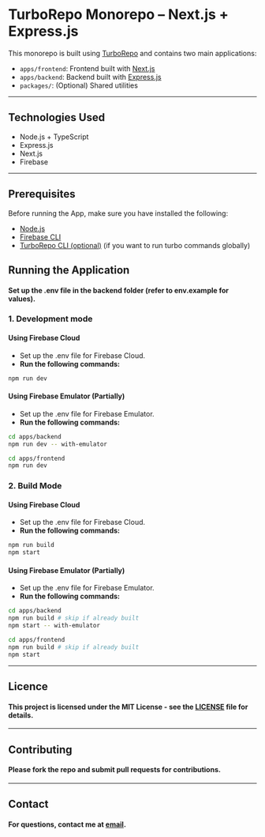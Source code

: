 # TurboRepo Monorepo – Next.js + Express.js

This monorepo is built using [TurboRepo](https://turbo.build/repo) and contains two main applications:

- `apps/frontend`: Frontend built with [Next.js](https://nextjs.org/)
- `apps/backend`: Backend built with [Express.js](https://expressjs.com/)
- `packages/`: (Optional) Shared utilities

---

## Technologies Used

- Node.js + TypeScript
- Express.js
- Next.js
- Firebase

---
## Prerequisites
Before running the App, make sure you have installed the following:
- [Node.js](https://nodejs.org/)
- [Firebase CLI](http://firebase.google.com/docs/cli)
- [TurboRepo CLI (optional)](https://turbo.build/repo/docs/handbook/installing) (if you want to run turbo commands globally)

## Running the Application
#### Set up the .env file in the backend folder (refer to env.example for values).

### 1. Development mode

#### Using Firebase Cloud
- Set up the .env file for Firebase Cloud.
- **Run the following commands:**
```bash
npm run dev
   ```
#### Using Firebase Emulator (Partially)
- Set up the .env file for Firebase Emulator.
- **Run the following commands:**
```bash
cd apps/backend
npm run dev -- with-emulator

cd apps/frontend
npm run dev
   ```

### 2. Build Mode

#### Using Firebase Cloud
- Set up the .env file for Firebase Cloud.
- **Run the following commands:**
```bash
npm run build
npm start
   ```

#### Using Firebase Emulator (Partially)
- Set up the .env file for Firebase Emulator.
- **Run the following commands:**
```bash
cd apps/backend
npm run build # skip if already built
npm start -- with-emulator

cd apps/frontend
npm run build # skip if already built
npm start
   ```

---

## Licence
#### This project is licensed under the MIT License - see the [LICENSE](LICENSE) file for details.

---

## Contributing
#### Please fork the repo and submit pull requests for contributions.

---

## Contact
#### For questions, contact me at [email](mailto:kamalgoritm@gmail.com).